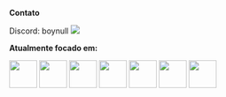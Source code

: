 **Contato**

Discord: boynull
<a href="https://www.linkedin.com/in/seu-usuário-linkedln-aqui" target="_blank"><img loading="lazy" src="https://img.shields.io/badge/-Discord-%230077B5?style=for-the-badge&logo=discord&logoColor=white" target="_blank"></a>   


**Atualmente focado em:**
<div style="display: inline">
  <a href="https://nodejs.org"><img width='50' height='50' src="https://cdn.jsdelivr.net/gh/devicons/devicon/icons/nodejs/nodejs-original.svg" /></a>
  <a href="https://vuejs.org"><img width='50' height='50' src="https://cdn.jsdelivr.net/gh/devicons/devicon/icons/vuejs/vuejs-original.svg" /></a>
  <a href="https://discord.js.org"><img width='50' height='50'src="https://cdn.jsdelivr.net/gh/devicons/devicon/icons/discordjs/discordjs-original.svg" /></a>
  <a href="https://developer.mozilla.org/en-US/docs/Web/JavaScript"><img width='50' height='50' src="https://cdn.jsdelivr.net/gh/devicons/devicon/icons/javascript/javascript-original.svg" /></a>
  <a href="https://www.w3schools.com/css/"><img width='50' height='50' src="https://cdn.jsdelivr.net/gh/devicons/devicon/icons/css3/css3-original.svg" /></a>
  <a href="https://www.w3.org/html/"><img width='50' height='50' src="https://cdn.jsdelivr.net/gh/devicons/devicon/icons/html5/html5-original.svg" /></a>
  <a href="https://www.lua.org/portugues.html"><img width='50' height='50' src="https://cdn.jsdelivr.net/gh/devicons/devicon/icons/lua/lua-original.svg" /></a>
</div>
<!--
**beoipisilon/beoipisilon** is a ✨ _special_ ✨ repository because its `README.md` (this file) appears on your GitHub profile.

Here are some ideas to get you started:

- 🔭 I’m currently working on ...
- 🌱 I’m currently learning ...
- 👯 I’m looking to collaborate on ...
- 🤔 I’m looking for help with ...
- 💬 Ask me about ...
- 📫 How to reach me: ...
- 😄 Pronouns: ...
- ⚡ Fun fact: ...
-->

